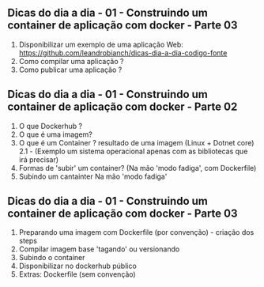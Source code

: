 ## Dicas do dia a dia - 01 - Construindo um container de aplicação com docker - Parte 03

1. Disponibilizar um exemplo de uma aplicação Web: https://github.com/leandrobianch/dicas-dia-a-dia-codigo-fonte
2. Como compilar uma aplicação  ?
3. Como publicar uma aplicação ?

## Dicas do dia a dia - 01 -  Construindo um container de aplicação com docker - Parte 02

1. O que Dockerhub ?
2. O que é uma imagem?
3. O que é um Container ? resultado de uma imagem (Linux + Dotnet core)
    2.1 - (Exemplo um sistema operacional apenas com as bibliotecas que irá precisar)
4. Formas de 'subir' um container? (Na mão 'modo fadiga', com Dockerfile)
5. Subindo um cantainter Na mão 'modo fadiga' 


## Dicas do dia a dia - 01 - Construindo um container de aplicação com docker - Parte 03

1. Preparando uma imagem com Dockerfile (por convenção) - criação dos steps
2. Compilar imagem base 'tagando' ou versionando
3. Subindo o container
4. Disponibilizar no dockerhub público
5. Extras: Dockerfile (sem convenção)
